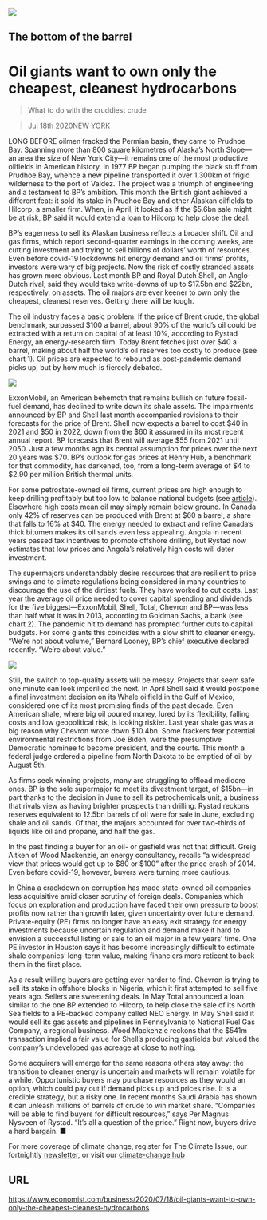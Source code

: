 ![](./images/20200718_WBP005_0.jpg)

## The bottom of the barrel

# Oil giants want to own only the cheapest, cleanest hydrocarbons

> What to do with the cruddiest crude

> Jul 18th 2020NEW YORK

LONG BEFORE oilmen fracked the Permian basin, they came to Prudhoe Bay. Spanning more than 800 square kilometres of Alaska’s North Slope—an area the size of New York City—it remains one of the most productive oilfields in American history. In 1977 BP began pumping the black stuff from Prudhoe Bay, whence a new pipeline transported it over 1,300km of frigid wilderness to the port of Valdez. The project was a triumph of engineering and a testament to BP’s ambition. This month the British giant achieved a different feat: it sold its stake in Prudhoe Bay and other Alaskan oilfields to Hilcorp, a smaller firm. When, in April, it looked as if the $5.6bn sale might be at risk, BP said it would extend a loan to Hilcorp to help close the deal.

BP’s eagerness to sell its Alaskan business reflects a broader shift. Oil and gas firms, which report second-quarter earnings in the coming weeks, are cutting investment and trying to sell billions of dollars’ worth of resources. Even before covid-19 lockdowns hit energy demand and oil firms’ profits, investors were wary of big projects. Now the risk of costly stranded assets has grown more obvious. Last month BP and Royal Dutch Shell, an Anglo-Dutch rival, said they would take write-downs of up to $17.5bn and $22bn, respectively, on assets. The oil majors are ever keener to own only the cheapest, cleanest reserves. Getting there will be tough.

The oil industry faces a basic problem. If the price of Brent crude, the global benchmark, surpassed $100 a barrel, about 90% of the world’s oil could be extracted with a return on capital of at least 10%, according to Rystad Energy, an energy-research firm. Today Brent fetches just over $40 a barrel, making about half the world’s oil reserves too costly to produce (see chart 1). Oil prices are expected to rebound as post-pandemic demand picks up, but by how much is fiercely debated.

![](./images/20200718_WBC486.png)

ExxonMobil, an American behemoth that remains bullish on future fossil-fuel demand, has declined to write down its shale assets. The impairments announced by BP and Shell last month accompanied revisions to their forecasts for the price of Brent. Shell now expects a barrel to cost $40 in 2021 and $50 in 2022, down from the $60 it assumed in its most recent annual report. BP forecasts that Brent will average $55 from 2021 until 2050. Just a few months ago its central assumption for prices over the next 20 years was $70. BP’s outlook for gas prices at Henry Hub, a benchmark for that commodity, has darkened, too, from a long-term average of $4 to $2.90 per million British thermal units.

For some petrostate-owned oil firms, current prices are high enough to keep drilling profitably but too low to balance national budgets (see [article](https://www.economist.com//middle-east-and-africa/2020/07/18/the-end-of-the-arab-worlds-oil-age-is-nigh)). Elsewhere high costs mean oil may simply remain below ground. In Canada only 42% of reserves can be produced with Brent at $60 a barrel, a share that falls to 16% at $40. The energy needed to extract and refine Canada’s thick bitumen makes its oil sands even less appealing. Angola in recent years passed tax incentives to promote offshore drilling, but Rystad now estimates that low prices and Angola’s relatively high costs will deter investment.

The supermajors understandably desire resources that are resilient to price swings and to climate regulations being considered in many countries to discourage the use of the dirtiest fuels. They have worked to cut costs. Last year the average oil price needed to cover capital spending and dividends for the five biggest—ExxonMobil, Shell, Total, Chevron and BP—was less than half what it was in 2013, according to Goldman Sachs, a bank (see chart 2). The pandemic hit to demand has prompted further cuts to capital budgets. For some giants this coincides with a slow shift to cleaner energy. “We’re not about volume,” Bernard Looney, BP’s chief executive declared recently. “We’re about value.”

![](./images/20200718_WBC478.png)

Still, the switch to top-quality assets will be messy. Projects that seem safe one minute can look imperilled the next. In April Shell said it would postpone a final investment decision on its Whale oilfield in the Gulf of Mexico, considered one of its most promising finds of the past decade. Even American shale, where big oil poured money, lured by its flexibility, falling costs and low geopolitical risk, is looking riskier. Last year shale gas was a big reason why Chevron wrote down $10.4bn. Some frackers fear potential environmental restrictions from Joe Biden, were the presumptive Democratic nominee to become president, and the courts. This month a federal judge ordered a pipeline from North Dakota to be emptied of oil by August 5th.

As firms seek winning projects, many are struggling to offload mediocre ones. BP is the sole supermajor to meet its divestment target, of $15bn—in part thanks to the decision in June to sell its petrochemicals unit, a business that rivals view as having brighter prospects than drilling. Rystad reckons reserves equivalent to 12.5bn barrels of oil were for sale in June, excluding shale and oil sands. Of that, the majors accounted for over two-thirds of liquids like oil and propane, and half the gas.

In the past finding a buyer for an oil- or gasfield was not that difficult. Greig Aitken of Wood Mackenzie, an energy consultancy, recalls “a widespread view that prices would get up to $80 or $100” after the price crash of 2014. Even before covid-19, however, buyers were turning more cautious.

In China a crackdown on corruption has made state-owned oil companies less acquisitive amid closer scrutiny of foreign deals. Companies which focus on exploration and production have faced their own pressure to boost profits now rather than growth later, given uncertainty over future demand. Private-equity (PE) firms no longer have an easy exit strategy for energy investments because uncertain regulation and demand make it hard to envision a successful listing or sale to an oil major in a few years’ time. One PE investor in Houston says it has become increasingly difficult to estimate shale companies’ long-term value, making financiers more reticent to back them in the first place.

As a result willing buyers are getting ever harder to find. Chevron is trying to sell its stake in offshore blocks in Nigeria, which it first attempted to sell five years ago. Sellers are sweetening deals. In May Total announced a loan similar to the one BP extended to Hilcorp, to help close the sale of its North Sea fields to a PE-backed company called NEO Energy. In May Shell said it would sell its gas assets and pipelines in Pennsylvania to National Fuel Gas Company, a regional business. Wood Mackenzie reckons that the $541m transaction implied a fair value for Shell’s producing gasfields but valued the company’s undeveloped gas acreage at close to nothing.

Some acquirers will emerge for the same reasons others stay away: the transition to cleaner energy is uncertain and markets will remain volatile for a while. Opportunistic buyers may purchase resources as they would an option, which could pay out if demand picks up and prices rise. It is a credible strategy, but a risky one. In recent months Saudi Arabia has shown it can unleash millions of barrels of crude to win market share. “Companies will be able to find buyers for difficult resources,” says Per Magnus Nysveen of Rystad. “It’s all a question of the price.” Right now, buyers drive a hard bargain. ■

For more coverage of climate change, register for The Climate Issue, our fortnightly [newsletter](https://www.economist.com//theclimateissue/), or visit our [climate-change hub](https://www.economist.com//news/2020/04/24/the-economists-coverage-of-climate-change)

## URL

https://www.economist.com/business/2020/07/18/oil-giants-want-to-own-only-the-cheapest-cleanest-hydrocarbons
